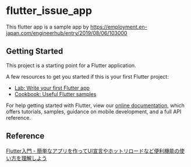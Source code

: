 # flutter_issue_app

This flutter app is a sample app by https://employment.en-japan.com/engineerhub/entry/2019/08/06/103000

## Getting Started

This project is a starting point for a Flutter application.

A few resources to get you started if this is your first Flutter project:

- [Lab: Write your first Flutter app](https://flutter.dev/docs/get-started/codelab)
- [Cookbook: Useful Flutter samples](https://flutter.dev/docs/cookbook)

For help getting started with Flutter, view our
[online documentation](https://flutter.dev/docs), which offers tutorials,
samples, guidance on mobile development, and a full API reference.

## Reference

[Flutter入門 - 簡単なアプリを作ってUI宣言やホットリロードなど便利機能の使い方を理解しよう](https://employment.en-japan.com/engineerhub/entry/2019/08/06/103000)
